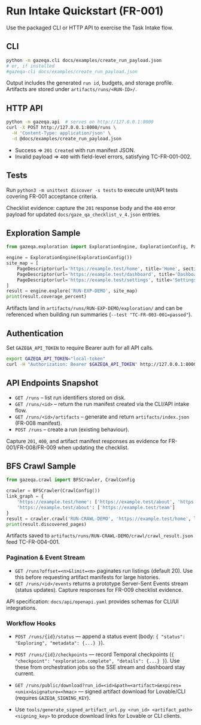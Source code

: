 # Run Intake Quickstart (FR-001)

Use the packaged CLI or HTTP API to exercise the Task Intake flow.

## CLI

```bash
python -m gazeqa.cli docs/examples/create_run_payload.json
# or, if installed
#gazeqa-cli docs/examples/create_run_payload.json
```

Output includes the generated `run id`, budgets, and storage profile. Artifacts are stored under `artifacts/runs/<RUN-ID>/`.

## HTTP API

```bash
python -m gazeqa.api  # serves on http://127.0.0.1:8000
curl -X POST http://127.0.0.1:8000/runs \
  -H 'Content-Type: application/json' \
  -d @docs/examples/create_run_payload.json
```

- Success ⇒ `201 Created` with run manifest JSON.
- Invalid payload ⇒ `400` with field-level errors, satisfying TC-FR-001-002.

## Tests

Run `python3 -m unittest discover -s tests` to execute unit/API tests covering FR-001 acceptance criteria.

Checklist evidence: capture the `201` response body and the `400` error payload for updated `docs/gaze_qa_checklist_v_4.json` entries.

## Exploration Sample

```python
from gazeqa.exploration import ExplorationEngine, ExplorationConfig, PageDescriptor

engine = ExplorationEngine(ExplorationConfig())
site_map = [
    PageDescriptor(url='https://example.test/home', title='Home', section='main'),
    PageDescriptor(url='https://example.test/dashboard', title='Dashboard', section='main'),
    PageDescriptor(url='https://example.test/settings', title='Settings', section='settings')
]
result = engine.explore('RUN-EXP-DEMO', site_map)
print(result.coverage_percent)
```

Artifacts land in `artifacts/runs/RUN-EXP-DEMO/exploration/` and can be referenced when building run summaries (`--test "TC-FR-003-001=passed"`).


## Authentication

Set `GAZEQA_API_TOKEN` to require Bearer auth for all API calls.

```bash
export GAZEQA_API_TOKEN="local-token"
curl -H "Authorization: Bearer $GAZEQA_API_TOKEN" http://127.0.0.1:8000/runs
```

## API Endpoints Snapshot

- `GET /runs` – list run identifiers stored on disk.
- `GET /runs/<id>` – return the run manifest created via the CLI/API intake flow.
- `GET /runs/<id>/artifacts` – generate and return `artifacts/index.json` (FR-008 manifest).
- `POST /runs` – create a run (existing behaviour).

Capture `201`, `400`, and artifact manifest responses as evidence for FR-001/FR-008/FR-009 when updating the checklist.

## BFS Crawl Sample

```python
from gazeqa.crawl import BFSCrawler, CrawlConfig

crawler = BFSCrawler(CrawlConfig())
link_graph = {
    'https://example.test/home': ['https://example.test/about', 'https://example.test/settings'],
    'https://example.test/about': ['https://example.test/team']
}
result = crawler.crawl('RUN-CRAWL-DEMO', 'https://example.test/home', link_graph)
print(result.discovered_pages)
```

Artifacts saved to `artifacts/runs/RUN-CRAWL-DEMO/crawl/crawl_result.json` feed TC-FR-004-001.

### Pagination & Event Stream
- `GET /runs?offset=<n>&limit=<m>` paginates run listings (default 20). Use this before requesting artifact manifests for large histories.
- `GET /runs/<id>/events` returns a prototype Server-Sent Events stream (status updates). Capture responses for FR-009 checklist evidence.

API specification: `docs/api/openapi.yaml` provides schemas for CLI/UI integrations.

### Workflow Hooks
- `POST /runs/{id}/status` — append a status event (body: `{ "status": "Exploring", "metadata": {...} }`).
- `POST /runs/{id}/checkpoints` — record Temporal checkpoints (`{ "checkpoint": "exploration.complete", "details": {...} }`).
Use these from orchestration jobs so the SSE stream and dashboard stay current.

- `GET /runs/public/download?run_id=<id>&path=<artifact>&expires=<unix>&signature=<hmac>` — signed artifact download for Lovable/CLI (requires `GAZEQA_SIGNING_KEY`).

- Use `tools/generate_signed_artifact_url.py <run_id> <artifact_path> <signing_key>` to produce download links for Lovable or CLI clients.
